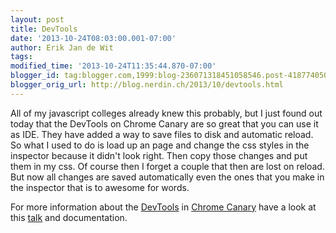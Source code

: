 ```yaml
---
layout: post
title: DevTools
date: '2013-10-24T08:03:00.001-07:00'
author: Erik Jan de Wit
tags:
modified_time: '2013-10-24T11:35:44.870-07:00'
blogger_id: tag:blogger.com,1999:blog-236071318451058546.post-4187740501003905078
blogger_orig_url: http://blog.nerdin.ch/2013/10/devtools.html
---
```


All of my javascript colleges already knew this probably, but I just found out today that the DevTools on Chrome Canary are so great that you can use it as IDE. They have added a way to save files to disk and automatic reload. So what I used to do is load up an page and change the css styles in the inspector because it didn't look right. Then copy those changes and put them in my css. Of course then I forget a couple that then are lost on reload. But now all changes are saved automatically even the ones that you make in the inspector that is to awesome for words.

For more information about the [DevTools](https://developers.google.com/chrome-developer-tools/docs/authoring-development-workflow?hl=en) in [Chrome Canary](https://www.google.com/intl/en/chrome/browser/canary.html) have a look at this [talk](http://www.youtube.com/watch?feature=player_embedded&v=x6qe_kVaBpg) and documentation.